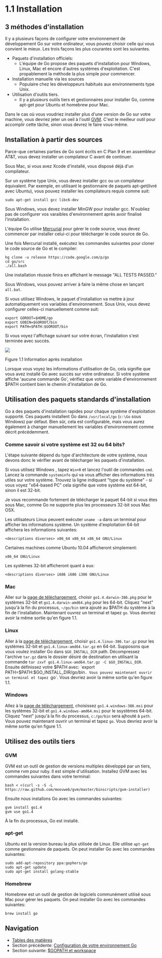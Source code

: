 # 1.1 Installation

## 3 méthodes d'installation

Il y a plusieurs façons de configurer votre environnement de développement Go sur votre ordinateur,
vous pouvez choisir celle qui vous convient le mieux. Les trois façons les plus courantes sont les suivantes.

- Paquets d'installation officiels:
	- L'équipe de Go propose des paquets d'installation pour Windows, Linux, Mac et encore d'autres systèmes d'exploitation.
  C'est propablement la méthode la plus simple pour commencer.
- Installation manuelle via les sources
    -  Populaire chez les développeurs habitués aux environnements type Unix.
- Utilisation d'outils tiers.
	- Il y a plusieurs outils tiers et gestionnaires pour installer Go, comme apt-get pour Ubuntu et homebrew pour Mac.
	
Dans le cas où vous voudriez installer plus d'une version de Go sur votre machine, vous devriez jeter un oeil à l'outil [GVM](https://github.com/moovweb/gvm).
C'est le meilleur outil pour accomplir cette tâche, sinon vous devrez le faire vous-même.

## Installation à partir des sources 

Parce-que certaines parties de Go sont écrits en C Plan 9 et en assembleur AT&T, vous devez installer un compilateur C avant de continuer.

Sous Mac, si vous avez Xcode d'installé, vous disposé déjà d'un compilateur.

Sur un système type Unix, vous devez installer gcc ou un compilateur équivalent. Par exemple, en utilisant le gestionnaire de paquets apt-get(livré avec Ubuntu),
vous pouvez installer les compilateurs requis comme suit:

 `sudo apt-get install gcc libc6-dev`

Sous Windows, vous devez installer MinGW pour installer gcc. N'oubliez pas de configurer vos varaibles d'environnement après avoir finalisé l'installation.

L'équipe Go utilise [Mercurial](http://mercurial.selenic.com/downloads/) pour gérer le code source, vous devez commencer par installer celui-ci pour
télécharger le code source de Go.

Une fois Mercurial installé, exécutez les commandes suivantes pour cloner le code source de Go et le compiler:

	hg clone -u release https://code.google.com/p/go
	cd go/src
	./all.bash
	
Une installation réussie finira en affichant le message "ALL TESTS PASSED."

Sous Windows, vous pouvez arriver à faire la même chose en lançant `all.bat`.

Si vous utilisez Windows, le paquet d'installation va mettre à jour automatiquement vos variables d'environnement.
Sous Unix, vous devez configurer celles-ci manuellement comme suit:

    export GOROOT=$HOME/go
    export GOBIN=$GOROOT/bin
    export PATH=$PATH:$GOROOT/bin

Si vous voyez l'affichage suivant sur votre écran, l'installation s'est terminée avec succès.

![](images/1.1.mac.png?raw=true)

Figure 1.1 Information après installation

Lorsque vous voyez les informations d'utilisation de Go, cela signifie que vous avez installé Go avec succès sur votre ordinateur.
Si votre système affiche 'aucune commande Go', vérifiez que votre variable d'environnement $PATH contient bien le chemin d'installation de Go.

## Utilisation des paquets standards d'installation

Go a des paquets d'installation rapides pour chaque système d'exploitation supporté.
Ces paquets installent Go dans `/usr/local/go` (`c:\Go` sous Windows) par défaut. Bien sûr, cela est configurable, mais vous aurez également à changer manuellement
les variables d'environnement comme décrit précédemment.

### Comme savoir si votre système est 32 ou 64 bits?

L'étape suivante dépend du type d'architecture de votre système, nous devons donc le vérifier avant de télécharger les paquets d'installation.

Si vous utilisez Windows , tapez `Win+R` et lancez l'outil de commandes `cmd`.
Lancez la commande `systeminfo` qui va vous afficher des informations très utiles sur votre système.
Trouvez la ligne indiquant "type du système" - si vous voyez "x64-based PC" cela signifie que votre système est 64-bit, sinon il est 32-bit.

Je vous recommande fortement de télécharger le paquet 64-bit si vous êtes sous Mac, comme Go ne supporte plus les processeurs 32-bit sous Mac OSX.

Les utilisateurs Linux peuvent exécuter `uname -a` dans un terminal pour afficher les informations système.
Un système d'exploitation 64-bit affichera les informations suivantes:

    <descriptions diverses> x86_64 x86_64 x86_64 GNU/Linux

Certaines machines comme Ubuntu 10.04 afficheront simplement:

    x86_64 GNU/Linux

Les systèmes 32-bit afficheront quant à eux:

    <descriptions diverses> i686 i686 i386 GNU/Linux

### Mac

Aller sur la [page de téléchargement][downlink], choisir `go1.4.darwin-386.pkg` pour le systèmes 32-bit
et `go1.4.darwin-amd64.pkg` pour les 64-bit. Cliquez "next" jusqu'à la fin du processus, `~/go/bin` sera ajouté au $PATH du système à la fin de l'installation.
Maintenant ouvrez un terminal et tapez `go`. Vous devriez avoir la même sortie qu'en figure 1.1.

### Linux

Aller à la [page de téléchargement][downlink], choisir `go1.4.linux-386.tar.gz` pour les systèmes 32-bit et
`go1.4.linux-amd64.tar.gz` en 64-bit. Supposons que vous voulez installer Go dans `$GO_INSTALL_DIR` path. 
Décompressez l'archive `tar.gz` dans le dossier désiré de destination en utilisant la commande `tar zxvf go1.4.linux-amd64.tar.gz -C $GO_INSTALL_DIR`.
Ensuite définissez votre $PATH avec: `export PATH=$PATH:$GO_INSTALL_DIR/go/bin`.
Vous pouvez maintenant ouvrir un terminal et tapez `go`. Vous devriez avoir la même sortie qu'en figure 1.1.

### Windows

Allez à la [page de téléchargement][downlink], choisissez `go1.4.windows-386.msi` pour les systèmes 32-bit et
`go1.4.windows-amd64.msi` pour le ssystèmes 64-bit. Cliquez "next" jusqu'à la fin du processus, `c:/go/bin` sera ajhouté à `path`.
Vous pouvez maintenant ouvrir un terminal et tapez `go`. Vous devriez avoir la même sortie qu'en figure 1.1. 

## Utilisez des outils tiers

### GVM

GVM est un outil de gestion de versions multiples développé par un tiers, comme rvm pour ruby.
Il est simple d'utilisation. Installez GVM avec les commandes suivantes dans votre terminal:

    bash < <(curl -s -S -L https://raw.github.com/moovweb/gvm/master/binscripts/gvm-installer)

Ensuite nous installons Go avec les commandes suivantes:

    gvm install go1.4
    gvm use go1.4

À la fin du processus, Go est installé.

### apt-get

Ubuntu est la version bureau la plus utilisée de Linux. Elle utilise `apt-get` comme gestionnaire de paquets.
On peut installer Go avec les commandes suivantes:

    sudo add-apt-repository ppa:gophers/go
    sudo apt-get update
    sudo apt-get install golang-stable

### Homebrew

Homebrew est un outil de gestion de logiciels communément utilisé sous Mac pour gérer les paquets.
On peut installer Go avec les commandes suivantes:

    brew install go

## Navigation

- [Tables des matières](preface.md)
- Section précédente: [Configuration de votre environnement Go](01.0.md)
- Section suivante: [$GOPATH et workspace](01.2.md)

[downlink]: http://golang.org/dl/ "Téléchargement de Go"
